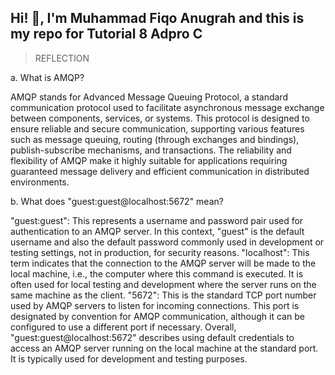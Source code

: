 ## **Hi! :wave:, I'm Muhammad Fiqo Anugrah and this is my repo for Tutorial 8 Adpro C**


> REFLECTION

a. What is AMQP?

AMQP stands for Advanced Message Queuing Protocol, a standard communication protocol used to facilitate asynchronous message exchange between components, services, or systems. This protocol is designed to ensure reliable and secure communication, supporting various features such as message queuing, routing (through exchanges and bindings), publish-subscribe mechanisms, and transactions. The reliability and flexibility of AMQP make it highly suitable for applications requiring guaranteed message delivery and efficient communication in distributed environments.

b. What does "guest:guest@localhost:5672" mean?

"guest:guest": This represents a username and password pair used for authentication to an AMQP server. In this context, "guest" is the default username and also the default password commonly used in development or testing settings, not in production, for security reasons.
"localhost": This term indicates that the connection to the AMQP server will be made to the local machine, i.e., the computer where this command is executed. It is often used for local testing and development where the server runs on the same machine as the client.
"5672": This is the standard TCP port number used by AMQP servers to listen for incoming connections. This port is designated by convention for AMQP communication, although it can be configured to use a different port if necessary.
Overall, "guest:guest@localhost:5672" describes using default credentials to access an AMQP server running on the local machine at the standard port. It is typically used for development and testing purposes.








